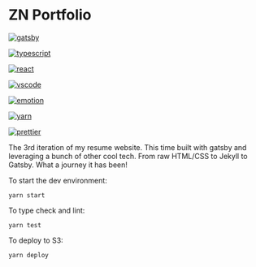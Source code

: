 # ZN Portfolio

[![gatsby](https://img.shields.io/badge/built%20with-gatsby-800080?style=flat-square&logo=gatsby)](https://www.gatsbyjs.com/)

[![typescript](https://img.shields.io/badge/written%20in-typescript-007aac?style=flat-square&logo=typescript)](https://www.typescriptlang.org/)

[![react](https://img.shields.io/badge/built%20with-react-61dafb?style=flat-square&logo=react)](https://reactjs.org/)

[![vscode](https://img.shields.io/badge/configured%20for-vscode-007aac?style=flat-square&logo=visual%20studio%20code)](https://code.visualstudio.com/)

[![emotion](https://img.shields.io/badge/styled%20with-emotion-db7093?style=flat-square&logo=styled-components)](https://emotion.sh/)

[![yarn](https://img.shields.io/badge/package%20manager-yarn-2c8ebb?style=flat-square&logo=yarn)](https://yarnpkg.com/)

[![prettier](https://img.shields.io/badge/formatted%20with-prettier-f7893e?style=flat-square&logo=prettier)](https://prettier.io/)

The 3rd iteration of my resume website. This time built with gatsby and leveraging a bunch of other cool tech. From raw HTML/CSS to Jekyll to Gatsby. What a journey it has been!

To start the dev environment:

`yarn start`

To type check and lint:

`yarn test`

To deploy to S3:

`yarn deploy`
